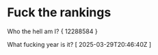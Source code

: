 # Fuck the rankings

Who the hell am I?
{ 12288584 }

What fucking year is it?
[ 2025-03-29T20:46:40Z ]
